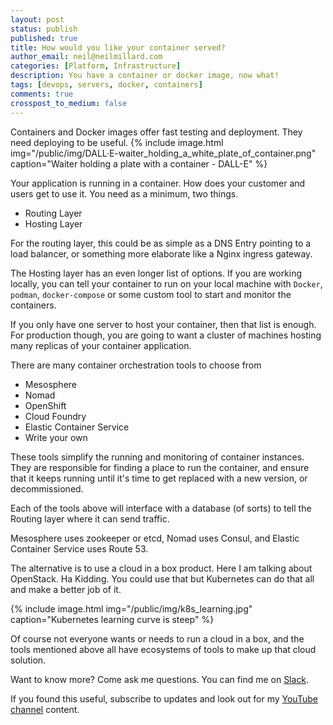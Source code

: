 ```yaml
---
layout: post
status: publish
published: true
title: How would you like your container served?
author_email: neil@neilmillard.com
categories: [Platform, Infrastructure]
description: You have a container or docker image, now what!
tags: [devops, servers, docker, containers]
comments: true
crosspost_to_medium: false
---
```

Containers and Docker images offer fast testing and deployment. They need deploying to be useful.
{% include image.html
img="/public/img/DALL·E-waiter_holding_a_white_plate_of_container.png"
caption="Waiter holding a plate with a container - DALL-E" %}

Your application is running in a container. How does your customer and users get to use it. You need as a minimum, two
things.
* Routing Layer
* Hosting Layer

For the routing layer, this could be as simple as a DNS Entry pointing to a load balancer, or something more elaborate
like a Nginx ingress gateway.

The Hosting layer has an even longer list of options. If you are working locally, you can tell your container to run
on your local machine with `Docker`, `podman`, `docker-compose` or some custom tool to start and monitor the containers.

If you only have one server to host your container, then that list is enough. For production though, you are going to
want a cluster of machines hosting many replicas of your container application.

There are many container orchestration tools to choose from
* Mesosphere
* Nomad
* OpenShift
* Cloud Foundry
* Elastic Container Service
* Write your own

These tools simplify the running and monitoring of container instances. They are responsible for finding a place to run
the container, and ensure that it keeps running until it's time to get replaced with a new version, or decommissioned.

Each of the tools above will interface with a database (of sorts) to tell the Routing layer where it can send traffic.

Mesosphere uses zookeeper or etcd, Nomad uses Consul, and Elastic Container Service uses Route 53.

The alternative is to use a cloud in a box product. Here I am talking about OpenStack. Ha Kidding. You could use that
but Kubernetes can do that all and make a better job of it.

{% include image.html
img="/public/img/k8s_learning.jpg"
caption="Kubernetes learning curve is steep" %}

Of course not everyone wants or needs to run a cloud in a box, and the tools mentioned above all have ecosystems of
tools to make up that cloud solution.

Want to know more? Come ask me questions. You can find me on [Slack]({{site.data.slack.invite}}).


If you found this useful, subscribe to updates and look out for my [YouTube channel]({{site.data.youtube.channel}}) content.


